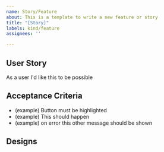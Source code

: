 ```yaml
---
name: Story/Feature
about: This is a template to write a new feature or story
title: "[Story]"
labels: kind/feature
assignees: ''

---
```


<!-- Desciption
**Is your feature request related to a problem? Please describe.**
A clear and concise description of what the problem is. Ex. I'm always frustrated when [...]

**Describe the solution you'd like**
A clear and concise description of what you want to happen.

**Describe alternatives you've considered**
A clear and concise description of any alternative solutions or features you've considered.

**Additional context**
Add any other context or screenshots about the feature request here.
-->


## User Story
As a user I'd like this to be possible

## Acceptance Criteria
* (example) Button must be highlighted
* (example) This should happen
* (example) on error this other message should be shown

## Designs
<Zeplin Link>
